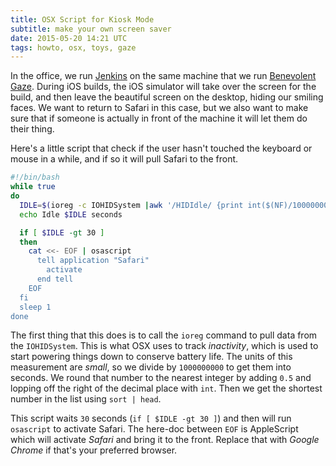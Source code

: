 ```yaml
---
title: OSX Script for Kiosk Mode
subtitle: make your own screen saver
date: 2015-05-20 14:21 UTC
tags: howto, osx, toys, gaze
---
```

In the office, we run [Jenkins](http://jenkins-ci.org) on the same machine that we run [Benevolent Gaze](http://gaze.happyfuncorp.com).  During iOS builds, the iOS simulator will take over the screen for the build, and then leave the beautiful screen on the desktop, hiding our smiling faces.  We want to return to Safari in this case, but we also want to make sure that if someone is actually in front of the machine it will let them do their thing.

Here's a little script that check if the user hasn't touched the keyboard or mouse in a while, and if so it will pull Safari to the front.

```bash
#!/bin/bash
while true
do
  IDLE=$(ioreg -c IOHIDSystem |awk '/HIDIdle/ {print int($(NF)/1000000000 + 0.5)}'| sort -n |head -1)
  echo Idle $IDLE seconds

  if [ $IDLE -gt 30 ]
  then
    cat <<- EOF | osascript
      tell application "Safari"
        activate
      end tell
    EOF
  fi
  sleep 1
done
```

The first thing that this does is to call the `ioreg` command to pull data from the `IOHIDSystem`.  This is what OSX uses to track _inactivity_, which is used to start powering things down to conserve battery life.  The units of this measurement are _small_, so we divide by `1000000000` to get them into seconds.  We round that number to the nearest integer by adding `0.5` and lopping off the right of the decimal place with `int`.  Then we get the shortest number in the list using `sort | head`.

This script waits `30` seconds (`if [ $IDLE -gt 30 ]`) and then will run `osascript` to activate Safari.  The here-doc between `EOF` is AppleScript which will activate _Safari_ and bring it to the front.  Replace that with _Google Chrome_ if that's your preferred browser.
